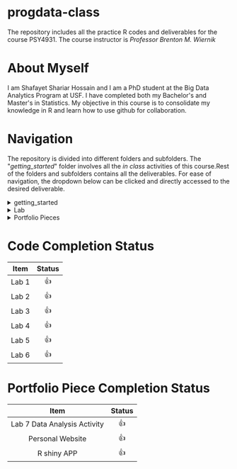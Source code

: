 # progdata-class

The repository includes all the practice R codes and deliverables for the course PSY4931. The course instructor is *Professor Brenton M. Wiernik*

# About Myself

I am Shafayet Shariar Hossain and I am a PhD student at the Big Data Analytics Program at USF. I have completed both my Bachelor's and Master's in Statistics. My objective in this course is to consolidate my knowledge in R and learn how to use github for collaboration.

# Navigation 

The repository is divided into different folders and subfolders. The "*getting_started*" folder involves all the *in class* activities of this course.Rest of the folders and subfolders contains all the deliverables. For ease of navigation, the dropdown below can be clicked and directly accessed to the desired deliverable. 

<details>
<summary> getting_started </summary>
<ol>
  <li><a href="https://github.com/shossain7757/progdata-class/tree/main/getting-started">Class Activities</a></li>
</ol>
</details>

<details>
<summary> Lab </summary>
<ol>
  <li><a href="https://github.com/shossain7757/progdata-class/tree/main/Lab/Lab%2001">Lab 1</a></li>
  <li><a href="https://github.com/shossain7757/progdata-class/tree/main/Lab/Lab%2002">Lab 2</a></li>
  <li><a href="https://github.com/shossain7757/progdata-class/tree/main/Lab/Lab%2003">Lab 3</a></li>
  <li><a href="https://github.com/shossain7757/progdata-class/tree/main/Lab/Lab%2004">Lab 4</a></li>
  <li><a href="https://github.com/shossain7757/progdata-class/tree/main/Lab/Lab%2005">Lab 5</a></li>
  <li><a href="https://github.com/shossain7757/progdata-class/tree/main/Lab/Lab%2006">Lab 6</a></li>
</ol>
</details>

<details>
<summary>Portfolio Pieces</summary>
<ol>
 <li><a href="https://github.com/shossain7757/Lab-07-Make-a-portfolio-piece">Data Analysis Report</a></li>
 <li><a href="https://github.com/shossain7757/progdata-class/tree/main/Portfolio%20Piece/Personal%20Website">Personal Website</a></li>
 <li><a href="https://github.com/shossain7757/progdata-class/tree/main/Portfolio%20Piece/R%20Shiny">R Shiny</a></li>
</ol>
</details>


# Code Completion Status

|**Item**|**Status**|
|:---:   |:---:     |
| Lab 1  |:thumbsup:|
| Lab 2  |:thumbsup:|
| Lab 3  |:thumbsup:|
| Lab 4  |:thumbsup:|
| Lab 5  |:thumbsup:|
| Lab 6  |:thumbsup:|


# Portfolio Piece Completion Status

|**Item**|**Status**|
|:---:   |:---:     |
| Lab 7 Data Analysis Activity  |:thumbsup:|
| Personal Website  |:thumbsup:|
| R shiny APP  |:thumbsup:|
